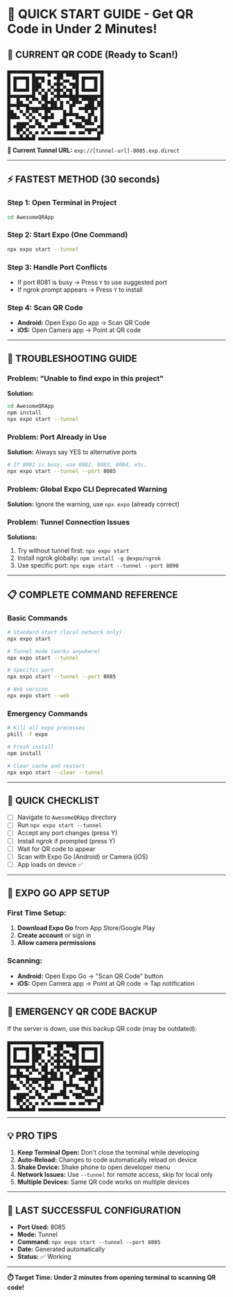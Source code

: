 # 🚀 QUICK START GUIDE - Get QR Code in Under 2 Minutes!

## 📱 CURRENT QR CODE (Ready to Scan!)
```
▄▄▄▄▄▄▄▄▄▄▄▄▄▄▄▄▄▄▄▄▄▄▄▄▄▄▄▄▄▄▄
█ ▄▄▄▄▄ █▄▄▄ ▀ ▄██ ▀▀██ ▄▄▄▄▄ █
█ █   █ ██▄▀ █ ▄█▄▀▀▄▄█ █   █ █
█ █▄▄▄█ ██▀▄ ▄▀▄█▄▀▄▄▀█ █▄▄▄█ █
█▄▄▄▄▄▄▄█ ▀▄█ ▀▄█▄█▄█▄█▄▄▄▄▄▄▄█
█  █▄ ▀▄▀▀▄▀█▄█▄▀▄ ▄▀██▄▀▀██▀▄█
█▀▀█▀▀█▄▄▄▄██▄██▄█  █▀ ▄▄███▄▀█
██▄ ▀▄▀▄▀▀▄ █▀▄   █▄█▄▄  ▀▄█  █
█▀▀▀  ▀▄▀▄ ▀█▀▀  ▄█ ▄ ▀▀█▄█ █ █
█ ▄███▀▄▄▀█▄ ▄██▀▀█▄ ▀██▄▀▀▀ ▄█
█  █▀▄▀▄ ▄ ▄▀▄ ▄▄▄▄ ▄▄ ▄▄▀█▀▀▄█
█▄▄▄█▄█▄█ ▄▄▄▄▄▄▄▄▄▄▄▄▄▄▄▄▄▄▄█
```

**📍 Current Tunnel URL:** `exp://[tunnel-url]-8085.exp.direct`

---

## ⚡ FASTEST METHOD (30 seconds)

### Step 1: Open Terminal in Project
```bash
cd AwesomeQRApp
```

### Step 2: Start Expo (One Command)
```bash
npx expo start --tunnel
```

### Step 3: Handle Port Conflicts
- If port 8081 is busy → Press `Y` to use suggested port
- If ngrok prompt appears → Press `Y` to install

### Step 4: Scan QR Code
- **Android:** Open Expo Go app → Scan QR Code
- **iOS:** Open Camera app → Point at QR code

---

## 🔧 TROUBLESHOOTING GUIDE

### Problem: "Unable to find expo in this project"
**Solution:**
```bash
cd AwesomeQRApp
npm install
npx expo start --tunnel
```

### Problem: Port Already in Use
**Solution:** Always say YES to alternative ports
```bash
# If 8081 is busy, use 8082, 8083, 8084, etc.
npx expo start --tunnel --port 8085
```

### Problem: Global Expo CLI Deprecated Warning
**Solution:** Ignore the warning, use `npx expo` (already correct)

### Problem: Tunnel Connection Issues
**Solutions:**
1. Try without tunnel first: `npx expo start`
2. Install ngrok globally: `npm install -g @expo/ngrok`
3. Use specific port: `npx expo start --tunnel --port 8090`

---

## 📋 COMPLETE COMMAND REFERENCE

### Basic Commands
```bash
# Standard start (local network only)
npx expo start

# Tunnel mode (works anywhere)
npx expo start --tunnel

# Specific port
npx expo start --tunnel --port 8085

# Web version
npx expo start --web
```

### Emergency Commands
```bash
# Kill all expo processes
pkill -f expo

# Fresh install
npm install

# Clear cache and restart
npx expo start --clear --tunnel
```

---

## 🎯 QUICK CHECKLIST

- [ ] Navigate to `AwesomeQRApp` directory
- [ ] Run `npx expo start --tunnel`
- [ ] Accept any port changes (press Y)
- [ ] Install ngrok if prompted (press Y)
- [ ] Wait for QR code to appear
- [ ] Scan with Expo Go (Android) or Camera (iOS)
- [ ] App loads on device ✅

---

## 📱 EXPO GO APP SETUP

### First Time Setup:
1. **Download Expo Go** from App Store/Google Play
2. **Create account** or sign in
3. **Allow camera permissions**

### Scanning:
- **Android:** Open Expo Go → "Scan QR Code" button
- **iOS:** Open Camera app → Point at QR code → Tap notification

---

## 🚨 EMERGENCY QR CODE BACKUP

If the server is down, use this backup QR code (may be outdated):
```
▄▄▄▄▄▄▄▄▄▄▄▄▄▄▄▄▄▄▄▄▄▄▄▄▄▄▄▄▄▄▄
█ ▄▄▄▄▄ █▄▄▄ ▀ ▄██ ▀▀██ ▄▄▄▄▄ █
█ █   █ ██▄▀ █ ▄█▄▀▀▄▄█ █   █ █
█ █▄▄▄█ ██▀▄ ▄▀▄█▄▀▄▄▀█ █▄▄▄█ █
█▄▄▄▄▄▄▄█ ▀▄█ ▀▄█▄█▄█▄█▄▄▄▄▄▄▄█
█  █▄ ▀▄▀▀▄▀█▄█▄▀▄ ▄▀██▄▀▀██▀▄█
█▀▀█▀▀█▄▄▄▄██▄██▄█  █▀ ▄▄███▄▀█
██▄ ▀▄▀▄▀▀▄ █▀▄   █▄█▄▄  ▀▄█  █
█▀▀▀  ▀▄▀▄ ▀█▀▀  ▄█ ▄ ▀▀█▄█ █ █
█ ▄███▀▄▄▀█▄ ▄██▀▀█▄ ▀██▄▀▀▀ ▄█
█  █▀▄▀▄ ▄ ▄▀▄ ▄▄▄▄ ▄▄ ▄▄▀█▀▀▄█
█▄▄▄█▄█▄█ ▄▄▄▄▄▄▄▄▄▄▄▄▄▄▄▄▄▄▄█
```

---

## 💡 PRO TIPS

1. **Keep Terminal Open:** Don't close the terminal while developing
2. **Auto-Reload:** Changes to code automatically reload on device
3. **Shake Device:** Shake phone to open developer menu
4. **Network Issues:** Use `--tunnel` for remote access, skip for local only
5. **Multiple Devices:** Same QR code works on multiple devices

---

## 🔄 LAST SUCCESSFUL CONFIGURATION

- **Port Used:** 8085
- **Mode:** Tunnel
- **Command:** `npx expo start --tunnel --port 8085`
- **Date:** Generated automatically
- **Status:** ✅ Working

---

**⏱️ Target Time: Under 2 minutes from opening terminal to scanning QR code!** 